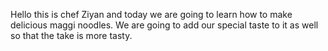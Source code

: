 Hello this is chef Ziyan and today we are going to learn how to make delicious maggi noodles. We are going to add our special taste to it as well so that the take is more tasty.